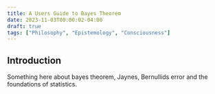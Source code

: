 ```yaml
---
title: A Users Guide to Bayes Theorem
date: 2023-11-03T00:00:02-04:00
draft: true
tags: ["Philosophy", "Epistemology", "Consciousness"]
---
```


## Introduction

Something here about bayes theorem, Jaynes, Bernullids error and the foundations of statistics.
